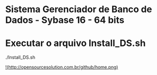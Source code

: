 # Sistema Gerenciador de Banco de Dados - Sybase 16 - 64 bits

# Executar o arquivo Install_DS.sh
./Install_DS.sh

[!(http://opensourcesolution.com.br/github/home.png)](http://opensourcesolution.com.br/github/home.png)
